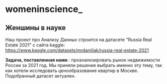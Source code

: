 # womeninscience_
## Женшины в науке
Наш проект про Анализу Данных строится на датасете "Russia Real Estate 2021" с сайта kaggle: https://www.kaggle.com/datasets/mrdaniilak/russia-real-estate-2021

__Задача, поставленная нами__ : проанализировать рынок недвижимости России за 2021 год. 
Мы приняли решение выбрать именно эту тему, так как хотели исследовать ценообразование квартир в Москве. Подобранный датасет актуален. 
